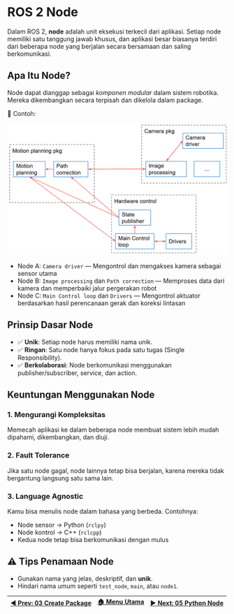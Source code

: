# ROS 2 Node

Dalam ROS 2, **node** adalah unit eksekusi terkecil dari aplikasi. Setiap node memiliki satu tanggung jawab khusus, dan aplikasi besar biasanya terdiri dari beberapa node yang berjalan secara bersamaan dan saling berkomunikasi.

## Apa Itu Node?

Node dapat dianggap sebagai *komponen modular* dalam sistem robotika. Mereka dikembangkan secara terpisah dan dikelola dalam package.

📌 Contoh:

![Node Communication](/assets/node_communication.png)

- Node A: `Camera driver` — Mengontrol dan mengakses kamera sebagai sensor utama
- Node B: `Image processing` dan `Path correction` — Memproses data dari kamera dan memperbaiki jalur pergerakan robot
- Node C: `Main Control loop` dan `Drivers` — Mengontrol aktuator berdasarkan hasil perencanaan gerak dan koreksi lintasan

## Prinsip Dasar Node

- ✅ **Unik**: Setiap node harus memiliki nama unik.
- ✅ **Ringan**: Satu node hanya fokus pada satu tugas (Single Responsibility).
- ✅ **Berkolaborasi**: Node berkomunikasi menggunakan publisher/subscriber, service, dan action.

## Keuntungan Menggunakan Node

### 1. **Mengurangi Kompleksitas**
Memecah aplikasi ke dalam beberapa node membuat sistem lebih mudah dipahami, dikembangkan, dan diuji.

### 2. **Fault Tolerance**
Jika satu node gagal, node lainnya tetap bisa berjalan, karena mereka tidak bergantung langsung satu sama lain.

### 3. **Language Agnostic**
Kamu bisa menulis node dalam bahasa yang berbeda. Contohnya:
- Node sensor → Python (`rclpy`)
- Node kontrol → C++ (`rclcpp`)
- Kedua node tetap bisa berkomunikasi dengan mulus

## ⚠️ Tips Penamaan Node

- Gunakan nama yang jelas, deskriptif, dan **unik**.
- Hindari nama umum seperti `test_node`, `main`, atau `node1`.

| [◀️ Prev: 03 Create Package](../03_create_package/) | [🏠 Menu Utama](/) | [▶️ Next: 05 Python Node](../05_python_node/) |
| -------------------------------------------------- | ----------------- | -------------------------------------------- |